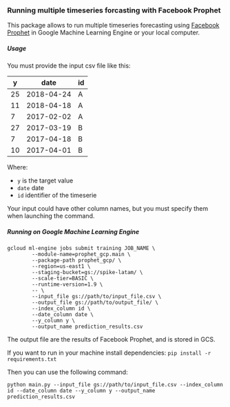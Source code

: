 ### Running multiple timeseries forcasting with Facebook Prophet

This package allows to run multiple timeseries forecasting using [Facebook Prophet](https://research.fb.com/prophet-forecasting-at-scale/) in Google Machine Learning Engine or your local computer.

##### Usage
You must provide the input csv file like this:

y | date | id
--- | --- | ---
25| 2018-04-24 | A
11|2018-04-18|A
7|2017-02-02|A
27|2017-03-19|B
7|2017-04-18|B
10|2017-04-01|B

Where:
+ `y` is the target value
+ `date` date
+ `id` identifier of the timeserie

Your input could have other column names, but you must specify them when launching the command.

##### Running on Google Machine Learning Engine

```
gcloud ml-engine jobs submit training JOB_NAME \
        --module-name=prophet_gcp.main \
        --package-path prophet_gcp/ \
        --region=us-east1 \
        --staging-bucket=gs://spike-latam/ \
        --scale-tier=BASIC \
        --runtime-version=1.9 \
        -- \
        --input_file gs://path/to/input_file.csv \
        --output_file gs://path/to/output_file/ \
        --index_column id \
        --date_column date \
        --y_column y \
        --output_name prediction_results.csv
```

The output file are the results of Facebook Prophet, and is stored in GCS.


If you want to run in your machine install dependencies:
`pip install -r requirements.txt`

Then you can use the following command:
```
python main.py --input_file gs://path/to/input_file.csv --index_column id --date_column date --y_column y --output_name prediction_results.csv
```